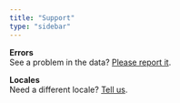 ```yaml
---
title: "Support"
type: "sidebar"
---
```

**Errors**  
See a problem in the data?
[Please&nbsp;report&nbsp;it](https://github.com/GothenburgBitFactory/holidata/issues/new?assignees=&labels=bug&template=bug_report.md&title=Error+in+locale+LOCALE%5B%2C+year+YEAR%5D).

**Locales**  
Need a different locale?
[Tell&nbsp;us](https://github.com/GothenburgBitFactory/holidata/issues/new?labels=locale&template=locale-request.md&title=Add+locale+for+LANG-COUNTRY).
